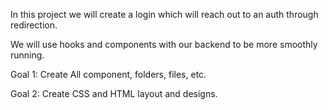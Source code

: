 

In this project we will create a login which will reach out to an auth through redirection.


We will use hooks and components with our backend to be more smoothly running.


Goal 1: Create All component, folders, files, etc. 



Goal 2: Create CSS and HTML layout and designs. 


















